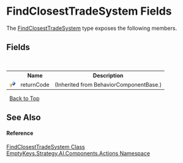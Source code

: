 # FindClosestTradeSystem Fields
 

The <a href="T_EmptyKeys_Strategy_AI_Components_Actions_FindClosestTradeSystem">FindClosestTradeSystem</a> type exposes the following members.


## Fields
&nbsp;<table><tr><th></th><th>Name</th><th>Description</th></tr><tr><td>![Protected field](media/protfield.gif "Protected field")</td><td>returnCode</td><td> (Inherited from BehaviorComponentBase.)</td></tr></table>&nbsp;
<a href="#findclosesttradesystem-fields">Back to Top</a>

## See Also


#### Reference
<a href="T_EmptyKeys_Strategy_AI_Components_Actions_FindClosestTradeSystem">FindClosestTradeSystem Class</a><br /><a href="N_EmptyKeys_Strategy_AI_Components_Actions">EmptyKeys.Strategy.AI.Components.Actions Namespace</a><br />